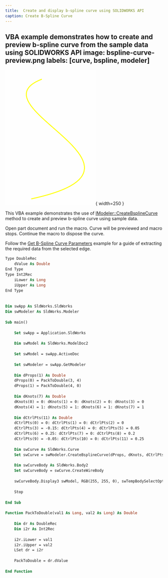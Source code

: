 ```yaml
---
title:  Create and display b-spline curve using SOLIDWORKS API
caption: Create B-Spline Curve
---
```

 VBA example demonstrates how to create and preview b-spline curve from the sample data using SOLIDWORKS API
image: bspline-curve-preview.png
labels: [curve, bspline, modeler]
---
![Preview of b-spline curve](bspline-curve-preview.png){ width=250 }

This VBA example demonstrates the use of [IModeler::CreateBsplineCurve](https://help.solidworks.com/2012/English/api/sldworksapi/SolidWorks.Interop.sldworks~SolidWorks.Interop.sldworks.IModeler~CreateBsplineCurve.html) method to create and preview b-spline curve using sample data.

Open part document and run the macro. Curve will be previewed and macro stops. Continue the macro to dispose the curve.

Follow the [Get B-Spline Curve Parameters](/docs/codestack/solidworks-api/geometry/get-bspline-parameters/) example for a guide of extracting the required data from the selected edge.

~~~ vb
Type DoubleRec
    dValue As Double
End Type
Type Int2Rec
    iLower As Long
    iUpper As Long
End Type


Dim swApp As SldWorks.SldWorks
Dim swModeler As SldWorks.Modeler

Sub main()

    Set swApp = Application.SldWorks
    
    Dim swModel As SldWorks.ModelDoc2
    
    Set swModel = swApp.ActiveDoc
    
    Set swModeler = swApp.GetModeler
    
    Dim dProps(1) As Double
    dProps(0) = PackToDouble(3, 4)
    dProps(1) = PackToDouble(4, 0)
    
    Dim dKnots(7) As Double
    dKnots(0) = 0: dKnots(1) = 0: dKnots(2) = 0: dKnots(3) = 0
    dKnots(4) = 1: dKnots(5) = 1: dKnots(6) = 1: dKnots(7) = 1
    
    Dim dCtrlPts(11) As Double
    dCtrlPts(0) = 0: dCtrlPts(1) = 0: dCtrlPts(2) = 0
    dCtrlPts(3) = -0.15: dCtrlPts(4) = 0: dCtrlPts(5) = 0.05
    dCtrlPts(6) = 0.25: dCtrlPts(7) = 0: dCtrlPts(8) = 0.2
    dCtrlPts(9) = -0.05: dCtrlPts(10) = 0: dCtrlPts(11) = 0.25
    
    Dim swCurve As SldWorks.Curve
    Set swCurve = swModeler.CreateBsplineCurve(dProps, dKnots, dCtrlPts)
    
    Dim swCurveBody As SldWorks.Body2
    Set swCurveBody = swCurve.CreateWireBody
    
    swCurveBody.Display3 swModel, RGB(255, 255, 0), swTempBodySelectOptions_e.swTempBodySelectOptionNone
    
    Stop
    
End Sub

Function PackToDouble(val1 As Long, val2 As Long) As Double
    
    Dim dr As DoubleRec
    Dim i2r As Int2Rec
    
    i2r.iLower = val1
    i2r.iUpper = val2
    LSet dr = i2r
    
    PackToDouble = dr.dValue
    
End Function
~~~

